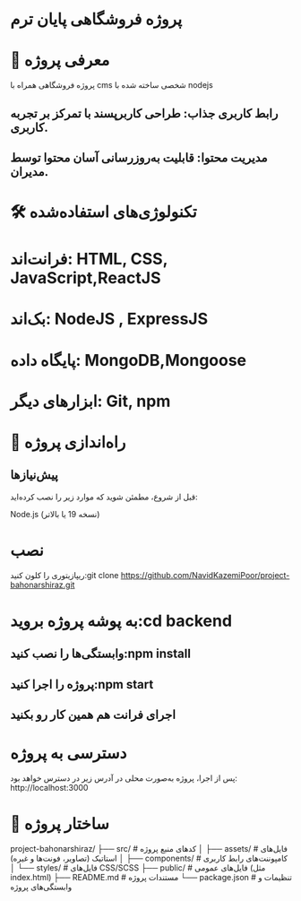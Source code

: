 # پروژه‌ فروشگاهی پایان ترم

# 📖 معرفی پروژه
پروژه فروشگاهی همراه با cms شخصی ساخته شده با nodejs

## رابط کاربری جذاب: طراحی کاربرپسند با تمرکز بر تجربه کاربری.
## مدیریت محتوا: قابلیت به‌روزرسانی آسان محتوا توسط مدیران.


# 🛠 تکنولوژی‌های استفاده‌شده

# فرانت‌اند: HTML, CSS, JavaScript,ReactJS
# بک‌اند: NodeJS , ExpressJS
# پایگاه داده: MongoDB,Mongoose
# ابزارهای دیگر: Git, npm


# 🚀 راه‌اندازی پروژه
## پیش‌نیازها
قبل از شروع، مطمئن شوید که موارد زیر را نصب کرده‌اید:

Node.js (نسخه 19 یا بالاتر)


# نصب

ریپازیتوری را کلون کنید:git clone https://github.com/NavidKazemiPoor/project-bahonarshiraz.git


# به پوشه پروژه بروید:cd backend


## وابستگی‌ها را نصب کنید:npm install


## پروژه را اجرا کنید:npm start
## اجرای فرانت هم همین کار رو بکنید


# دسترسی به پروژه
پس از اجرا، پروژه به‌صورت محلی در آدرس زیر در دسترس خواهد بود:
http://localhost:3000


# 📂 ساختار پروژه
project-bahonarshiraz/
├── src/                 # کدهای منبع پروژه
│   ├── assets/          # فایل‌های استاتیک (تصاویر، فونت‌ها و غیره)
│   ├── components/      # کامپوننت‌های رابط کاربری
│   └── styles/          # فایل‌های CSS/SCSS
├── public/              # فایل‌های عمومی (مثل index.html)
├── README.md            # مستندات پروژه
└── package.json         # تنظیمات و وابستگی‌های پروژه





